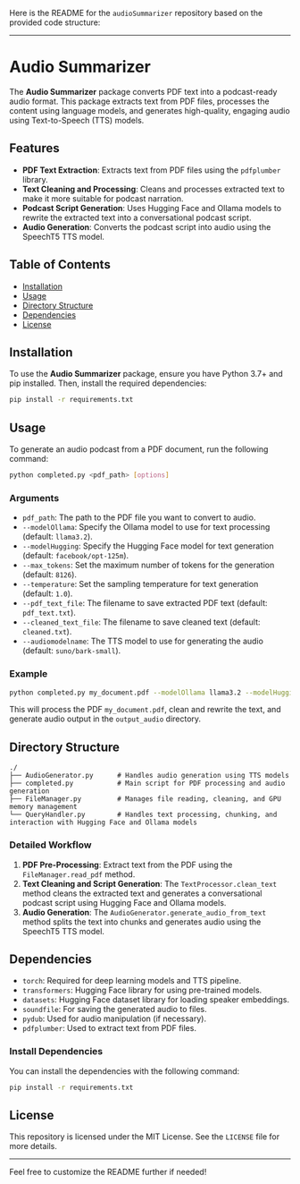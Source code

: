 Here is the README for the `audioSummarizer` repository based on the provided code structure:

---

# Audio Summarizer

The **Audio Summarizer** package converts PDF text into a podcast-ready audio format. This package extracts text from PDF files, processes the content using language models, and generates high-quality, engaging audio using Text-to-Speech (TTS) models.

## Features

- **PDF Text Extraction**: Extracts text from PDF files using the `pdfplumber` library.
- **Text Cleaning and Processing**: Cleans and processes extracted text to make it more suitable for podcast narration.
- **Podcast Script Generation**: Uses Hugging Face and Ollama models to rewrite the extracted text into a conversational podcast script.
- **Audio Generation**: Converts the podcast script into audio using the SpeechT5 TTS model.

## Table of Contents

- [Installation](#installation)
- [Usage](#usage)
- [Directory Structure](#directory-structure)
- [Dependencies](#dependencies)
- [License](#license)

## Installation

To use the **Audio Summarizer** package, ensure you have Python 3.7+ and pip installed. Then, install the required dependencies:

```bash
pip install -r requirements.txt
```

## Usage

To generate an audio podcast from a PDF document, run the following command:

```bash
python completed.py <pdf_path> [options]
```

### Arguments

- `pdf_path`: The path to the PDF file you want to convert to audio.
- `--modelOllama`: Specify the Ollama model to use for text processing (default: `llama3.2`).
- `--modelHugging`: Specify the Hugging Face model for text generation (default: `facebook/opt-125m`).
- `--max_tokens`: Set the maximum number of tokens for the generation (default: `8126`).
- `--temperature`: Set the sampling temperature for text generation (default: `1.0`).
- `--pdf_text_file`: The filename to save extracted PDF text (default: `pdf_text.txt`).
- `--cleaned_text_file`: The filename to save cleaned text (default: `cleaned.txt`).
- `--audiomodelname`: The TTS model to use for generating the audio (default: `suno/bark-small`).

### Example

```bash
python completed.py my_document.pdf --modelOllama llama3.2 --modelHugging facebook/opt-125m --audiomodelname suno/bark-small
```

This will process the PDF `my_document.pdf`, clean and rewrite the text, and generate audio output in the `output_audio` directory.

## Directory Structure

```plaintext
./
├── AudioGenerator.py      # Handles audio generation using TTS models
├── completed.py           # Main script for PDF processing and audio generation
├── FileManager.py         # Manages file reading, cleaning, and GPU memory management
└── QueryHandler.py        # Handles text processing, chunking, and interaction with Hugging Face and Ollama models
```

### Detailed Workflow

1. **PDF Pre-Processing**: Extract text from the PDF using the `FileManager.read_pdf` method.
2. **Text Cleaning and Script Generation**: The `TextProcessor.clean_text` method cleans the extracted text and generates a conversational podcast script using Hugging Face and Ollama models.
3. **Audio Generation**: The `AudioGenerator.generate_audio_from_text` method splits the text into chunks and generates audio using the SpeechT5 TTS model.

## Dependencies

- `torch`: Required for deep learning models and TTS pipeline.
- `transformers`: Hugging Face library for using pre-trained models.
- `datasets`: Hugging Face dataset library for loading speaker embeddings.
- `soundfile`: For saving the generated audio to files.
- `pydub`: Used for audio manipulation (if necessary).
- `pdfplumber`: Used to extract text from PDF files.

### Install Dependencies

You can install the dependencies with the following command:

```bash
pip install -r requirements.txt
```

## License

This repository is licensed under the MIT License. See the `LICENSE` file for more details.

---

Feel free to customize the README further if needed!